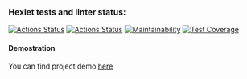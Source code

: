 ### Hexlet tests and linter status:
[![Actions Status](https://github.com/BasedOnEvidence/python-project-lvl4/workflows/hexlet-check/badge.svg)](https://github.com/BasedOnEvidence/python-project-lvl4/actions)
[![Actions Status](https://github.com/BasedOnEvidence/python-project-lvl4/workflows/build/badge.svg)](https://github.com/BasedOnEvidence/python-project-lvl4/actions)
[![Maintainability](https://api.codeclimate.com/v1/badges/9ac5612e7a335e9f9108/maintainability)](https://codeclimate.com/github/BasedOnEvidence/python-project-lvl4/maintainability)
[![Test Coverage](https://api.codeclimate.com/v1/badges/9ac5612e7a335e9f9108/test_coverage)](https://codeclimate.com/github/BasedOnEvidence/python-project-lvl4/test_coverage)


<h4>Demostration</h4>
<p>
You can find project demo <a href="https://task-manager-template.herokuapp.com/" target="_blank">here</a>
</p>